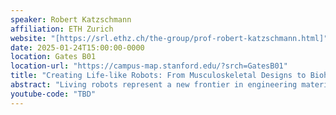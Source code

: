 ```yaml
---
speaker: Robert Katzschmann
affiliation: ETH Zurich
website: "[https://srl.ethz.ch/the-group/prof-robert-katzschmann.html]"
date: 2025-01-24T15:00:00-0000
location: Gates B01
location-url: "https://campus-map.stanford.edu/?srch=GatesB01"
title: "Creating Life-like Robots: From Musculoskeletal Designs to Biohybrid Innovations"
abstract: "Living robots represent a new frontier in engineering materials for robotic systems, incorporating biological living cells and synthetic materials into their design. These bio-hybrid robots are dynamic and intelligent, potentially harnessing living matter’s capabilities, such as growth, regeneration, morphing, biodegradation, and environmental adaptation. Such attributes position bio-hybrid devices as a transformative force in robotics development, promising enhanced dexterity, adaptive behaviors, sustainable production, robust performance, and environmental stewardship. Nature’s musculoskeletal design can act as an inspiration for both artificial and living robots. We will explore recent advances in artificial electrohydraulic musculoskeletal robots, which employ electrohydraulic actuators to produce lifelike muscle contractions and adaptive motions, as demonstrated in our recent work published in Nature Communications. We will also discuss our breakthroughs in vision-controlled inkjet printing for robotics from our Nature paper, as well as xolographic biofabrication techniques for biohybrid swimmers presented at RoboSoft. Additionally, I’ll share insights from our computational optimization of musculoskeletal systems featured at Humanoids. Together, these projects showcase how musculoskeletal, bio-hybrid, and computational techniques are opening new frontiers in robotics interaction and manipulation."
youtube-code: "TBD"
---
```

